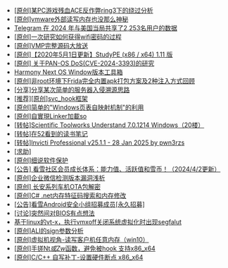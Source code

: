 + [[原创]某PC游戏残血ACE反作弊ring3下的绕过分析](https://bbs.kanxue.com/thread-284667.htm)
+ [[原创]vmware外部读写内存也没那么神秘](https://bbs.kanxue.com/thread-284956.htm)
+ [Telegram 在 2024 年与美国当局共享了2,253名用户的数据](https://bbs.kanxue.com/thread-285176.htm)
+ [[原创]一次研究如何获得wifi密码的过程](https://bbs.kanxue.com/thread-285383.htm)
+ [[原创]VMP完整源码大放送](https://bbs.kanxue.com/thread-279796.htm)
+ [[原创]【2020年5月1日更新】StudyPE (x86 / x64) 1.11 版](https://bbs.kanxue.com/thread-246459.htm)
+ [[原创] 关于PAN-OS DoS(CVE-2024-3393)的研究](https://bbs.kanxue.com/thread-285157.htm)
+ [Harmony Next OS Window版本工具箱](https://bbs.kanxue.com/thread-284829.htm)
+ [[原创]非root环境下Frida完全内置apk打包方案及2种注入方式回顾](https://bbs.kanxue.com/thread-284482.htm)
+ [[分享]分享某次简单的服务器入侵溯源思路](https://bbs.kanxue.com/thread-248993.htm)
+ [[推荐][原创]svc_hook框架](https://bbs.kanxue.com/thread-284713.htm)
+ [[原创]简单的"Windows页表自映射机制"的利用](https://bbs.kanxue.com/thread-285332.htm)
+ [[原创]自實現Linker加載so](https://bbs.kanxue.com/thread-282316.htm)
+ [[转帖]Scientific Toolworks Understand 7.0.1214 Windows（20楼）](https://bbs.kanxue.com/thread-280018.htm)
+ [[转帖]在52看到的读书笔记](https://bbs.kanxue.com/thread-277324.htm)
+ [[转帖]Invicti Professional v25.1.1 - 28 Jan 2025 by pwn3rzs](https://bbs.kanxue.com/thread-285396.htm)
+ [[求助]](https://bbs.kanxue.com/thread-285397.htm)
+ [[原创]细说软件保护](https://bbs.kanxue.com/thread-284629.htm)
+ [[公告] 看雪社区会员成长体系：能力值、活跃值和雪币！（2024/4/2更新）](https://bbs.kanxue.com/thread-260144.htm)
+ [[原创]企业微信检测版本漏洞浅析](https://bbs.kanxue.com/thread-284796.htm)
+ [[原创]  长安系列车机OTA包解密](https://bbs.kanxue.com/thread-285256.htm)
+ [[原创]C# .net内存特征码搜索和内存修改](https://bbs.kanxue.com/thread-285288.htm)
+ [[公告]看雪Android安全小组招募成员[永久招募]](https://bbs.kanxue.com/thread-224995.htm)
+ [[讨论]突然间对BIOS有点想法](https://bbs.kanxue.com/thread-285321.htm)
+ [基于linux的vt-x，执行vmxoff关闭系统虚拟化时出现segfalut](https://bbs.kanxue.com/thread-284899.htm)
+ [[原创]ALI的sign参数分析](https://bbs.kanxue.com/thread-284292.htm)
+ [[原创]虚拟机视角-读写客户机任意内存（win10）](https://bbs.kanxue.com/thread-283660.htm)
+ [[原创]手搓Nt*或Zw*函数，避免被hook 支持x86_x64](https://bbs.kanxue.com/thread-284264.htm)
+ [[原创]C/C++ 自写补丁-设置硬件断点 x86_x64](https://bbs.kanxue.com/thread-283839.htm)
